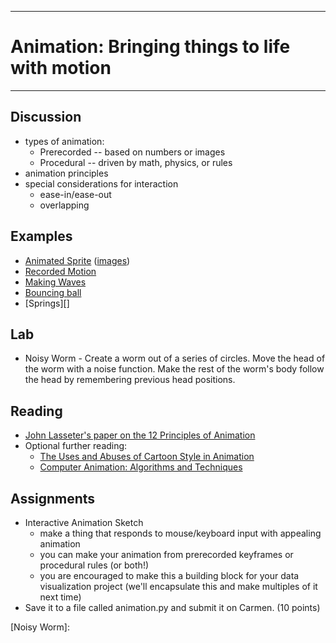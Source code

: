 --------------------------------
# Animation: Bringing things to life with motion
--------------------------------

## Discussion
- types of animation:
	- Prerecorded -- based on numbers or images
	- Procedural -- driven by math, physics, or rules
- animation principles
- special considerations for interaction
	- ease-in/ease-out
	- overlapping 

## Examples
 - [Animated Sprite][] ([images](https://www.dropbox.com/s/jtpmd2znxyqhq99/data.zip?dl=1))
 - [Recorded Motion][]
 - [Making Waves][]
 - [Bouncing ball][]
 - [Springs][]

## Lab
- Noisy Worm - Create a worm out of a series of circles.  Move the head of the worm with a noise function.  Make the rest of the worm's body follow the head by remembering previous head positions.

## Reading
- [John Lasseter's paper on the 12 Principles of Animation](http://www.siggraph.org/education/materials/HyperGraph/animation/character_animation/principles/prin_trad_anim.htm)
- Optional further reading:
	- [The Uses and Abuses of Cartoon Style in Animation](http://journal.animationstudies.org/leslie-bishko-the-uses-and-abuses-of-cartoon-style-in-animation/)
	- [Computer Animation: Algorithms and Techniques](http://books.google.com/books?id=DudZtbOD2gMC&lpg=PP1&dq=0124158420&pg=PP1#v=onepage&q&f=false)

## Assignments
- Interactive Animation Sketch
	- make a thing that responds to mouse/keyboard input with appealing animation
	- you can make your animation from prerecorded keyframes or procedural rules (or both!)
	- you are encouraged to make this a building block for your data visualization project (we'll encapsulate this and make multiples of it next time)
- Save it to a file called animation.py and submit it on Carmen. (10 points)

[Animated Sprite]: https://www.dropbox.com/s/4d03dhvjhjxgegs/animatedSprite.py?dl=1
[Recorded Motion]: https://www.dropbox.com/s/4zw48mie8y5lfxk/recordedMotion.py?dl=1
[Making Waves]: https://www.dropbox.com/s/zfgq7dj9mv7pdwv/waves.py
[Bouncing ball]: 
[Springs]: 
[Noisy Worm]: 